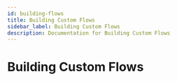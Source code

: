 ```yaml
---
id: building-flows
title: Building Custom Flows
sidebar_label: Building Custom Flows
description: Documentation for Building Custom Flows
---
```


# Building Custom Flows

